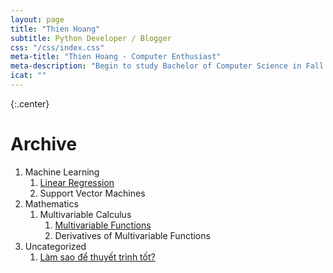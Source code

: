 ```yaml
---
layout: page
title: "Thien Hoang"
subtitle: Python Developer / Blogger
css: "/css/index.css"
meta-title: "Thien Hoang - Computer Enthusiast"
meta-description: "Begin to study Bachelor of Computer Science in Fall 2017. Experienced in Competitive Programming, Algorithms, Data Structures."
icat: ""
---
```


{:.center}
<h1>Archive</h1>

1. Machine Learning
    1. [Linear Regression](/machinelearning/2017/08/29/linear-regression)
    2. Support Vector Machines
2. Mathematics
    1. Multivariable Calculus
        1. [Multivariable Functions](/math/2017/09/18/multivariable-functions)
        2. Derivatives of Multivariable Functions
3. Uncategorized
    1. [Làm sao để thuyết trình tốt?](/uncategorized/2017/10/20/presentation)
